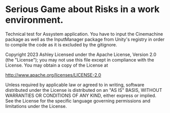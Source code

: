 # Serious Game about Risks in a work environment.
 Technical test for Assystem application.
 You have to input the Cinemachine package as well as the InputManager package
 from Unity's registry in order to compile the code as it is excluded by the gitignore.

 Copyright 2023 Ashley
 Licensed under the Apache License, Version 2.0 (the "License");
 you may not use this file except in compliance with the License.
 You may obtain a copy of the License at
 
 http://www.apache.org/licenses/LICENSE-2.0
 
 Unless required by applicable law or agreed to in writing, software
 distributed under the License is distributed on an "AS IS" BASIS,
 WITHOUT WARRANTIES OR CONDITIONS OF ANY KIND, either express or implied.
 See the License for the specific language governing permissions and
 limitations under the License.
